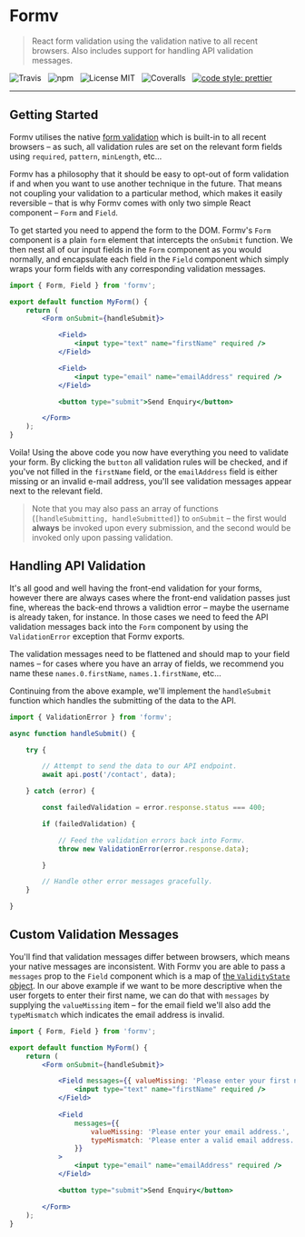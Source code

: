 # Formv

> React form validation using the validation native to all recent browsers. Also includes support for handling API validation messages.

![Travis](http://img.shields.io/travis/Wildhoney/Formv.svg?style=for-the-badge)
&nbsp;
![npm](http://img.shields.io/npm/v/formv.svg?style=for-the-badge)
&nbsp;
![License MIT](http://img.shields.io/badge/license-mit-lightgrey.svg?style=for-the-badge)
&nbsp;
![Coveralls](https://img.shields.io/coveralls/Wildhoney/Formv.svg?style=for-the-badge)
&nbsp;
[![code style: prettier](https://img.shields.io/badge/code_style-prettier-ff69b4.svg?style=for-the-badge)](https://github.com/prettier/prettier)

---

## Getting Started

Formv utilises the native [form validation](https://developer.mozilla.org/en-US/docs/Learn/HTML/Forms/Form_validation) which is built-in to all recent browsers &ndash; as such, all validation rules are set on the relevant form fields using `required`, `pattern`, `minLength`, etc...

Formv has a philosophy that it should be easy to opt-out of form validation if and when you want to use another technique in the future. That means not coupling your validation to a particular method, which makes it easily reversible &ndash; that is why Formv comes with only two simple React component &ndash; `Form` and `Field`.

To get started you need to append the form to the DOM. Formv's `Form` component is a plain `form` element that intercepts the `onSubmit` function. We then nest all of our input fields in the `Form` component as you would normally, and encapsulate each field in the `Field` component which simply wraps your form fields with any corresponding validation messages.

```jsx
import { Form, Field } from 'formv';

export default function MyForm() {
    return (
        <Form onSubmit={handleSubmit}>

            <Field>
                <input type="text" name="firstName" required />
            </Field>

            <Field>
                <input type="email" name="emailAddress" required />
            </Field>

            <button type="submit">Send Enquiry</button>

        </Form>
    );
}
```

Voila! Using the above code you now have everything you need to validate your form. By clicking the `button` all validation rules will be checked, and if you've not filled in the `firstName` field, or the `emailAddress` field is either missing or an invalid e-mail address, you'll see validation messages appear next to the relevant field.

> Note that you may also pass an array of functions (`[handleSubmitting, handleSubmitted]`) to `onSubmit` &ndash; the first would **always** be invoked upon every submission, and the second would be invoked only upon passing validation.

## Handling API Validation

It's all good and well having the front-end validation for your forms, however there are always cases where the front-end validation passes just fine, whereas the back-end throws a validtion error &ndash; maybe the username is already taken, for instance. In those cases we need to feed the API validation messages back into the `Form` component by using the `ValidationError` exception that Formv exports.

The validation messages need to be flattened and should map to your field names &ndash; for cases where you have an array of fields, we recommend you name these `names.0.firstName`, `names.1.firstName`, etc...

Continuing from the above example, we'll implement the `handleSubmit` function which handles the submitting of the data to the API.

```javascript
import { ValidationError } from 'formv';

async function handleSubmit() {

    try {

        // Attempt to send the data to our API endpoint.
        await api.post('/contact', data);

    } catch (error) {

        const failedValidation = error.response.status === 400;

        if (failedValidation) {

            // Feed the validation errors back into Formv.
            throw new ValidationError(error.response.data);

        }

        // Handle other error messages gracefully.
    }

}
```

## Custom Validation Messages

You'll find that validation messages differ between browsers, which means your native messages are inconsistent. With Formv you are able to pass a `messages` prop to the `Field` component which is a map of [the `ValidityState` object](https://developer.mozilla.org/en-US/docs/Web/API/ValidityState). In our above example if we want to be more descriptive when the user forgets to enter their first name, we can do that with `messages` by supplying the `valueMissing` item &ndash; for the email field we'll also add the `typeMismatch` which indicates the email address is invalid.

```jsx
import { Form, Field } from 'formv';

export default function MyForm() {
    return (
        <Form onSubmit={handleSubmit}>

            <Field messages={{ valueMissing: 'Please enter your first name.' }}>
                <input type="text" name="firstName" required />
            </Field>
            
            <Field
                messages={{
                    valueMissing: 'Please enter your email address.',
                    typeMismatch: 'Please enter a valid email address.'
                }}
            >
                <input type="email" name="emailAddress" required />
            </Field>

            <button type="submit">Send Enquiry</button>

        </Form>
    );
}
```
